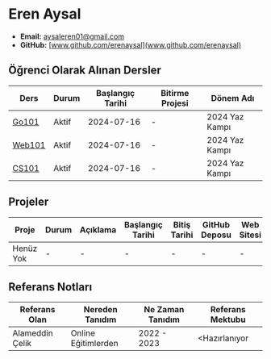 # Eren Aysal


- **Email:** aysaleren01@gmail.com		 
- **GitHub:** [www.github.com/erenaysal](www.github.com/erenaysal)


## Öğrenci Olarak Alınan Dersler

| Ders                                              | Durum        | Başlangıç Tarihi | Bitirme Projesi | Dönem Adı |
|---------------------------------------------------|--------------| --- | --- | --- |
| [Go101](https://github.com/acikuniversite/go101)  | Aktif  | 2024-07-16 | - | 2024 Yaz Kampı|
| [Web101](https://github.com/aciuniversite/web101) | Aktif  | 2024-07-16 | - | 2024 Yaz Kampı|
| [CS101](https://github.com/aciuniversite/cs101)   | Aktif  | 2024-07-16 | - | 2024 Yaz Kampı|

## Projeler

| Proje | Durum                          | Açıklama | Başlangıç Tarihi | Bitiş Tarihi | GitHub Deposu | Web Sitesi | Katkıda Bulunanlar |
| --- |--------------------------------| --- | --- | --- | --- | --- | --- |
| Henüz Yok | - | - | - | - | - | - | - |



## Referans Notları 

| Referans Olan   | Nereden Tanıdım     | Ne Zaman Tanıdım | Referans Mektubu |
|-----------------|---------------------|------------------|------------------|
| Alameddin Çelik | Online Eğitimlerden | 2022 - 2023     | <Hazırlanıyor    |